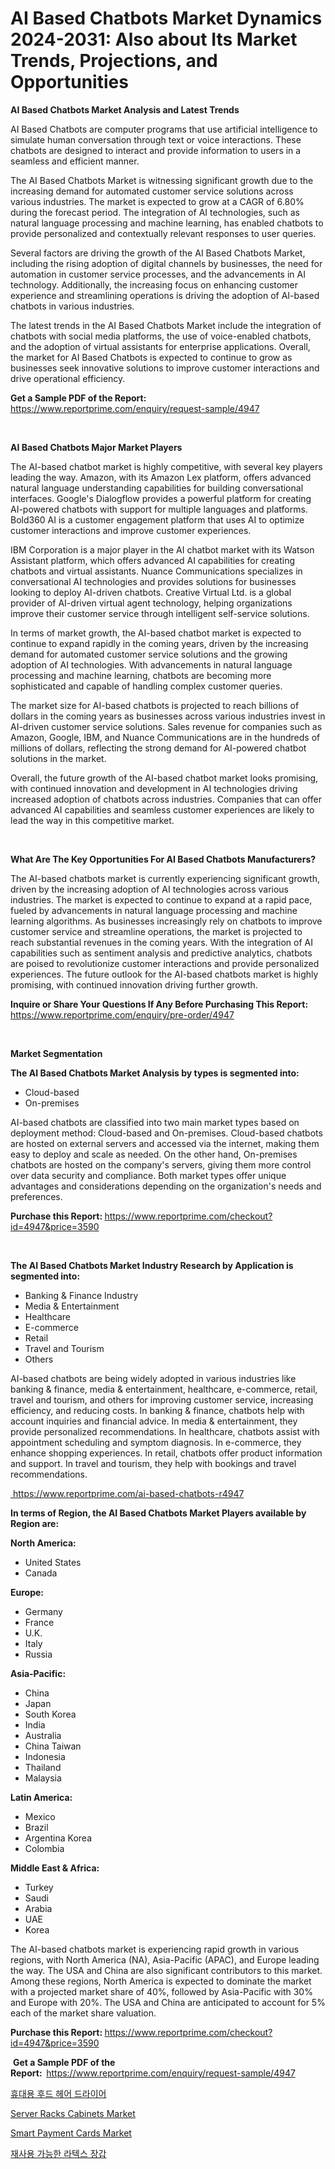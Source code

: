 <p><h1>AI Based Chatbots Market Dynamics 2024-2031: Also about Its Market Trends, Projections, and Opportunities</h1></p><p><strong>AI Based Chatbots Market Analysis and Latest Trends</strong></p>
<p><p>AI Based Chatbots are computer programs that use artificial intelligence to simulate human conversation through text or voice interactions. These chatbots are designed to interact and provide information to users in a seamless and efficient manner.</p><p>The AI Based Chatbots Market is witnessing significant growth due to the increasing demand for automated customer service solutions across various industries. The market is expected to grow at a CAGR of 6.80% during the forecast period. The integration of AI technologies, such as natural language processing and machine learning, has enabled chatbots to provide personalized and contextually relevant responses to user queries.</p><p>Several factors are driving the growth of the AI Based Chatbots Market, including the rising adoption of digital channels by businesses, the need for automation in customer service processes, and the advancements in AI technology. Additionally, the increasing focus on enhancing customer experience and streamlining operations is driving the adoption of AI-based chatbots in various industries.</p><p>The latest trends in the AI Based Chatbots Market include the integration of chatbots with social media platforms, the use of voice-enabled chatbots, and the adoption of virtual assistants for enterprise applications. Overall, the market for AI Based Chatbots is expected to continue to grow as businesses seek innovative solutions to improve customer interactions and drive operational efficiency.</p></p>
<p><strong>Get a Sample PDF of the Report:&nbsp;</strong> <a href="https://www.reportprime.com/enquiry/request-sample/4947">https://www.reportprime.com/enquiry/request-sample/4947</a></p>
<p>&nbsp;</p>
<p><strong>AI Based Chatbots Major Market Players</strong></p>
<p><p>The AI-based chatbot market is highly competitive, with several key players leading the way. Amazon, with its Amazon Lex platform, offers advanced natural language understanding capabilities for building conversational interfaces. Google's Dialogflow provides a powerful platform for creating AI-powered chatbots with support for multiple languages and platforms. Bold360 AI is a customer engagement platform that uses AI to optimize customer interactions and improve customer experiences.</p><p>IBM Corporation is a major player in the AI chatbot market with its Watson Assistant platform, which offers advanced AI capabilities for creating chatbots and virtual assistants. Nuance Communications specializes in conversational AI technologies and provides solutions for businesses looking to deploy AI-driven chatbots. Creative Virtual Ltd. is a global provider of AI-driven virtual agent technology, helping organizations improve their customer service through intelligent self-service solutions.</p><p>In terms of market growth, the AI-based chatbot market is expected to continue to expand rapidly in the coming years, driven by the increasing demand for automated customer service solutions and the growing adoption of AI technologies. With advancements in natural language processing and machine learning, chatbots are becoming more sophisticated and capable of handling complex customer queries.</p><p>The market size for AI-based chatbots is projected to reach billions of dollars in the coming years as businesses across various industries invest in AI-driven customer service solutions. Sales revenue for companies such as Amazon, Google, IBM, and Nuance Communications are in the hundreds of millions of dollars, reflecting the strong demand for AI-powered chatbot solutions in the market.</p><p>Overall, the future growth of the AI-based chatbot market looks promising, with continued innovation and development in AI technologies driving increased adoption of chatbots across industries. Companies that can offer advanced AI capabilities and seamless customer experiences are likely to lead the way in this competitive market.</p></p>
<p>&nbsp;</p>
<p><strong>What Are The Key Opportunities For AI Based Chatbots Manufacturers?</strong></p>
<p><p>The AI-based chatbots market is currently experiencing significant growth, driven by the increasing adoption of AI technologies across various industries. The market is expected to continue to expand at a rapid pace, fueled by advancements in natural language processing and machine learning algorithms. As businesses increasingly rely on chatbots to improve customer service and streamline operations, the market is projected to reach substantial revenues in the coming years. With the integration of AI capabilities such as sentiment analysis and predictive analytics, chatbots are poised to revolutionize customer interactions and provide personalized experiences. The future outlook for the AI-based chatbots market is highly promising, with continued innovation driving further growth.</p></p>
<p><strong>Inquire or Share Your Questions If Any Before Purchasing This Report:</strong> <a href="https://www.reportprime.com/enquiry/pre-order/4947">https://www.reportprime.com/enquiry/pre-order/4947</a></p>
<p>&nbsp;</p>
<p><strong>Market Segmentation</strong></p>
<p><strong>The AI Based Chatbots Market Analysis by types is segmented into:</strong></p>
<p><ul><li>Cloud-based</li><li>On-premises</li></ul></p>
<p><p>AI-based chatbots are classified into two main market types based on deployment method: Cloud-based and On-premises. Cloud-based chatbots are hosted on external servers and accessed via the internet, making them easy to deploy and scale as needed. On the other hand, On-premises chatbots are hosted on the company's servers, giving them more control over data security and compliance. Both market types offer unique advantages and considerations depending on the organization's needs and preferences.</p></p>
<p><strong>Purchase this Report:&nbsp;</strong><a href="https://www.reportprime.com/checkout?id=4947&price=3590">https://www.reportprime.com/checkout?id=4947&price=3590</a></p>
<p>&nbsp;</p>
<p><strong>The AI Based Chatbots Market Industry Research by Application is segmented into:</strong></p>
<p><ul><li>Banking & Finance Industry</li><li>Media & Entertainment</li><li>Healthcare</li><li>E-commerce</li><li>Retail</li><li>Travel and Tourism</li><li>Others</li></ul></p>
<p><p>AI-based chatbots are being widely adopted in various industries like banking & finance, media & entertainment, healthcare, e-commerce, retail, travel and tourism, and others for improving customer service, increasing efficiency, and reducing costs. In banking & finance, chatbots help with account inquiries and financial advice. In media & entertainment, they provide personalized recommendations. In healthcare, chatbots assist with appointment scheduling and symptom diagnosis. In e-commerce, they enhance shopping experiences. In retail, chatbots offer product information and support. In travel and tourism, they help with bookings and travel recommendations.</p></p>
<p><a href="https://www.reportprime.com/ai-based-chatbots-r4947">&nbsp;https://www.reportprime.com/ai-based-chatbots-r4947</a></p>
<p><strong>In terms of Region, the AI Based Chatbots Market Players available by Region are:</strong></p>
<p>
    <p> <strong> North America: </strong>
        <ul>
            <li>United States</li>
            <li>Canada</li>
        </ul>
        </p> 
    <p> <strong> Europe: </strong>
        <ul>
            <li>Germany</li>
            <li>France</li>
            <li>U.K.</li>
            <li>Italy</li>
            <li>Russia</li>
        </ul>
        </p> 
    <p> <strong> Asia-Pacific: </strong>
        <ul>
            <li>China</li>
            <li>Japan</li>
            <li>South Korea</li>
            <li>India</li>
            <li>Australia</li>
            <li>China Taiwan</li>
            <li>Indonesia</li>
            <li>Thailand</li>
            <li>Malaysia</li>
        </ul>
        </p> 
    <p> <strong> Latin America: </strong>
        <ul>
            <li>Mexico</li>
            <li>Brazil</li>
            <li>Argentina Korea</li>
            <li>Colombia</li>
        </ul>
        </p> 
    <p> <strong> Middle East & Africa: </strong>
        <ul>
            <li>Turkey</li>
            <li>Saudi</li>
            <li>Arabia</li>
            <li>UAE</li>
            <li>Korea</li>
        </ul>
    </p>
    </p>
<p><p>The AI-based chatbots market is experiencing rapid growth in various regions, with North America (NA), Asia-Pacific (APAC), and Europe leading the way. The USA and China are also significant contributors to this market. Among these regions, North America is expected to dominate the market with a projected market share of 40%, followed by Asia-Pacific with 30% and Europe with 20%. The USA and China are anticipated to account for 5% each of the market share valuation.</p></p>
<p><strong>Purchase this Report: </strong><a href="https://www.reportprime.com/checkout?id=4947&price=3590">https://www.reportprime.com/checkout?id=4947&price=3590</a></p>
<p>&nbsp;<strong>Get a Sample PDF of the Report:&nbsp;&nbsp;</strong><a href="https://www.reportprime.com/enquiry/request-sample/4947">https://www.reportprime.com/enquiry/request-sample/4947</a></p>
<p><strong></strong></p>
<p><p><a href="https://github.com/CarmellaLang1/Market-Research-Report-List-1/blob/main/616807570323.md">휴대용 후드 헤어 드라이어</a></p><p><a href="https://github.com/NaomieConner2023/Market-Research-Report-List-1/blob/main/server-racks-cabinets-market.md">Server Racks Cabinets Market</a></p><p><a href="https://github.com/EbonyHane1955/Market-Research-Report-List-1/blob/main/smart-payment-cards-market.md">Smart Payment Cards Market</a></p><p><a href="https://github.com/RonSpencer61/Market-Research-Report-List-1/blob/main/309185370322.md">재사용 가능한 라텍스 장갑</a></p></p>